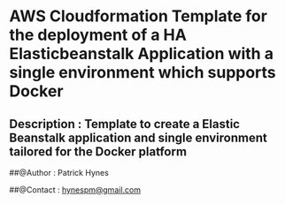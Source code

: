 # AWS Cloudformation Template for the deployment of a HA Elasticbeanstalk Application with a single environment which supports Docker

## Description : Template to create a Elastic Beanstalk application and single environment tailored for the Docker platform

##@Author : Patrick Hynes

##@Contact : hynespm@gmail.com

